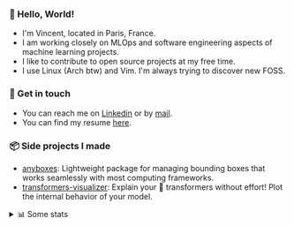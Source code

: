 ### 👋 Hello, World!

- I'm Vincent, located in Paris, France.
- I am working closely on MLOps and software engineering aspects of machine learning projects.
- I like to contribute to open source projects at my free time.
- I use Linux (Arch btw) and Vim. I'm always trying to discover new FOSS.

### 🔗 Get in touch

- You can reach me on [Linkedin](https://www.linkedin.com/in/vincent-duchauffour-3a9641155/) or by [mail](mailto:vincent.duchauffour@proton.me).
- You can find my resume [here](https://raw.githubusercontent.com/VDuchauffour/resume/main/resume.pdf).

### 📦 Side projects I made

- [anyboxes](https://github.com/VDuchauffour/anyboxes): Lightweight package for managing bounding boxes that works seamlessly with most computing frameworks.
- [transformers-visualizer](https://github.com/VDuchauffour/transformers-visualizer): Explain your 🤗 transformers without effort! Plot the internal behavior of your model. 

<details><summary>📊 Some stats</summary>  
  
<p align="center">
  <img alt="VDuchauffour's github stats" src="https://github-readme-stats.vercel.app/api?username=VDuchauffour&include_all_commits=true&show_icons=true&theme=react"/>
  <br />
  <img alt="VDuchauffour's streak stats" src="https://streak-stats.demolab.com?user=VDuchauffour&theme=react"/>
  <br />
  <img alt="VDuchauffour's language stats" src="https://github-readme-stats.vercel.app/api/top-langs/?username=VDuchauffour&count_private=true&include_all_commits=true&show_icons=true&layout=compact&theme=react"/>
  <!--   <br />
  <img alt="VDuchauffour's Wakatime stats" src="https://github-readme-stats.vercel.app/api/wakatime?username=VDuchauffour&theme=react"/> -->
</p>

#### 🧭 Wakatime stats
<!--START_SECTION:waka-->
![Code Time](http://img.shields.io/badge/Code%20Time-1%2C934%20hrs%2021%20mins-blue)

![Lines of code](https://img.shields.io/badge/From%20Hello%20World%20I%27ve%20Written-4.8%20million%20lines%20of%20code-blue)

**🐱 My GitHub Data** 

> 📦 981.1 kB Used in GitHub's Storage 
 > 
> 🏆 566 Contributions in the Year 2024
 > 
> 🚫 Not Opted to Hire
 > 
> 📜 9 Public Repositories 
 > 
> 🔑 2 Private Repositories 
 > 
**I'm an Early 🐤** 

```text
🌞 Morning                319 commits         ██░░░░░░░░░░░░░░░░░░░░░░░   07.33 % 
🌆 Daytime                2316 commits        █████████████░░░░░░░░░░░░   53.22 % 
🌃 Evening                1322 commits        ████████░░░░░░░░░░░░░░░░░   30.38 % 
🌙 Night                  395 commits         ██░░░░░░░░░░░░░░░░░░░░░░░   09.08 % 
```
📅 **I'm Most Productive on Monday** 

```text
Monday                   1015 commits        ██████░░░░░░░░░░░░░░░░░░░   23.32 % 
Tuesday                  783 commits         ████░░░░░░░░░░░░░░░░░░░░░   17.99 % 
Wednesday                706 commits         ████░░░░░░░░░░░░░░░░░░░░░   16.22 % 
Thursday                 795 commits         █████░░░░░░░░░░░░░░░░░░░░   18.27 % 
Friday                   653 commits         ████░░░░░░░░░░░░░░░░░░░░░   15.00 % 
Saturday                 105 commits         █░░░░░░░░░░░░░░░░░░░░░░░░   02.41 % 
Sunday                   295 commits         ██░░░░░░░░░░░░░░░░░░░░░░░   06.78 % 
```


📊 **This Week I Spent My Time On** 

```text
💬 Programming Languages: 
Python                   26 hrs 24 mins      ████████████████░░░░░░░░░   63.28 % 
YAML                     5 hrs 33 mins       ███░░░░░░░░░░░░░░░░░░░░░░   13.32 % 
C++                      2 hrs 26 mins       █░░░░░░░░░░░░░░░░░░░░░░░░   05.86 % 
SQL                      1 hr 40 mins        █░░░░░░░░░░░░░░░░░░░░░░░░   04.01 % 
Bash                     1 hr 20 mins        █░░░░░░░░░░░░░░░░░░░░░░░░   03.22 % 
```


 Last Updated on 04/06/2024 00:39:51 UTC
<!--END_SECTION:waka-->
</details>
